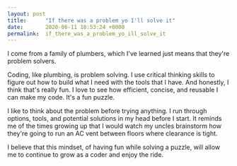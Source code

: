 ```yaml
---
layout: post
title:      "If there was a problem yo I'll solve it"
date:       2020-06-11 18:53:24 +0000
permalink:  if_there_was_a_problem_yo_ill_solve_it
---
```


I come from a family of plumbers, which I've learned just means that they're problem solvers. 

Coding, like plumbing, is problem solving. I use critical thinking skills to figure out how to build what I need with the tools that I have. And honestly, I think that's really fun. I love to see how efficient, concise, and reusable I can make my code. It's a fun puzzle.

I like to think about the problem before trying anything. I run through options, tools, and potential solutions in my head before I start. It reminds me of the times growing up that I would watch my uncles brainstorm how they're going to run an AC vent between floors where clearance is tight. 

I believe that this mindset, of having fun while solving a puzzle, will allow me to continue to grow as a coder and enjoy the ride.
